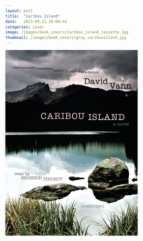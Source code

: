 ```yaml
---
layout: post
title:  "Caribou Island"
date:   2013-09-21 16:09:44
categories: cover
image: /images/book_covers/caribou_island_cassette.jpg 
thumbnail: /images/book_covers/gray_caribouisland.jpg
---
```

![Caribou Island][image]

[image]: /images/book_covers/caribou_island_cassette.jpg "Caribou Island"
